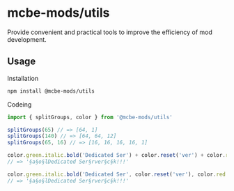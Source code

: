 # mcbe-mods/utils

Provide convenient and practical tools to improve the efficiency of mod development.

## Usage

Installation

```bash
npm install @mcbe-mods/utils
```

Codeing

```js
import { splitGroups, color } from '@mcbe-mods/utils'

splitGroups(65) // => [64, 1]
splitGroups(140) // => [64, 64, 12]
splitGroups(65, 16) // => [16, 16, 16, 16, 1]

color.green.italic.bold('Dedicated Ser') + color.reset('ver') + color.red.obfuscated('!!!')
// => '§a§o§lDedicated Ser§rver§c§k!!!'

color.green.italic.bold('Dedicated Ser', color.reset('ver'), color.red.obfuscated('!!!'))
// => '§a§o§lDedicated Ser§rver§c§k!!!'
```
